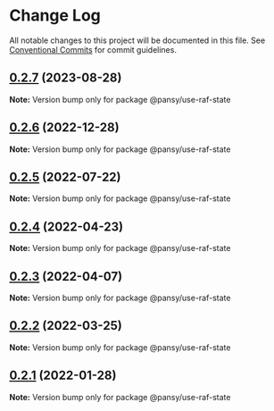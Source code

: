 # Change Log

All notable changes to this project will be documented in this file.
See [Conventional Commits](https://conventionalcommits.org) for commit guidelines.

## [0.2.7](https://github.com/pansyjs/react-hooks/compare/@pansy/use-raf-state@0.2.6...@pansy/use-raf-state@0.2.7) (2023-08-28)

**Note:** Version bump only for package @pansy/use-raf-state





## [0.2.6](https://github.com/pansyjs/react-hooks/compare/@pansy/use-raf-state@0.2.5...@pansy/use-raf-state@0.2.6) (2022-12-28)

**Note:** Version bump only for package @pansy/use-raf-state





## [0.2.5](https://github.com/pansyjs/react-hooks/compare/@pansy/use-raf-state@0.2.4...@pansy/use-raf-state@0.2.5) (2022-07-22)

**Note:** Version bump only for package @pansy/use-raf-state





## [0.2.4](https://github.com/pansyjs/react-hooks/compare/@pansy/use-raf-state@0.2.3...@pansy/use-raf-state@0.2.4) (2022-04-23)

**Note:** Version bump only for package @pansy/use-raf-state





## [0.2.3](https://github.com/pansyjs/react-hooks/compare/@pansy/use-raf-state@0.2.2...@pansy/use-raf-state@0.2.3) (2022-04-07)

**Note:** Version bump only for package @pansy/use-raf-state





## [0.2.2](https://github.com/pansyjs/react-hooks/compare/@pansy/use-raf-state@0.2.1...@pansy/use-raf-state@0.2.2) (2022-03-25)

**Note:** Version bump only for package @pansy/use-raf-state





## [0.2.1](https://github.com/pansyjs/react-hooks/compare/@pansy/use-raf-state@0.2.0...@pansy/use-raf-state@0.2.1) (2022-01-28)

**Note:** Version bump only for package @pansy/use-raf-state
